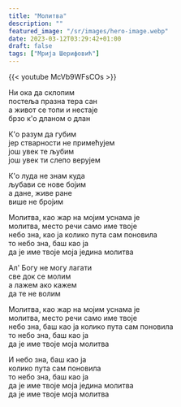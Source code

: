 ```yaml
---
title: "Молитва"
description: ""
featured_image: "/sr/images/hero-image.webp"
date: 2023-03-12T03:29:42+01:00
draft: false
tags: ["Мрија Шерифовић"]
---
```


{{< youtube McVb9WFsCOs >}}

Ни ока да склопим  
постеља празна тера сан  
а живот се топи и нестаје  
брзо к'о дланом о длан

К'о разум да губим  
јер стварности не примећујем  
још увек те љубим  
још увек ти слепо верујем

К'о луда не знам куда  
љубави се нове бојим  
а дане, живе ране  
више не бројим

Молитва, као жар на мојим уснама је  
молитва, место речи само име твоје  
небо зна, као ја колико пута сам поновила  
то небо зна, баш као ја  
да је име твоје моја једина молитва

Ал' Богу не могу лагати  
све док се молим  
а лажем ако кажем  
да те не волим

Молитва, као жар на мојим уснама је  
молитва, место речи само име твоје  
небо зна, баш као ја колико пута сам поновила  
то небо зна, баш као ја  
да је име твоје моја молитва

И небо зна, баш као ја  
колико пута сам поновила  
то небо зна, баш као ја  
да је име твоје моја једина молитва  
да је име твоје моја молитва
